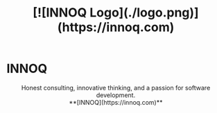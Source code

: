 <h1>
    <p align="center">
        [![INNOQ Logo](./logo.png)](https://innoq.com)
    </p>
    <br>
    INNOQ
</h1>
<p align="center">
    Honest consulting, innovative thinking, and a passion for software development.
    <br />
    **[INNOQ](https://innoq.com)**
</p>
